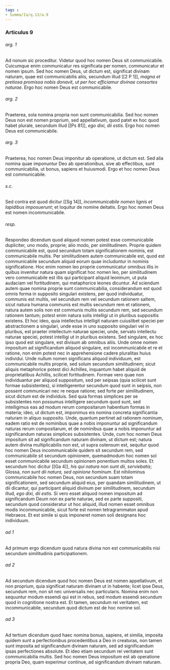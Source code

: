```yaml
---
tags : 
- Summa/Ia/q.13/a.9
---
```


### Articulus 9

###### arg. 1
Ad nonum sic proceditur. Videtur quod hoc nomen Deus sit communicabile. Cuicumque enim communicatur res significata per nomen, communicatur et nomen ipsum. Sed hoc nomen Deus, ut dictum est, significat divinam naturam, quae est communicabilis aliis, secundum illud [[2 P 1]], *magna et pretiosa promissa nobis donavit, ut per hoc efficiamur divinae consortes naturae*. Ergo hoc nomen Deus est communicabile.

###### arg. 2
Praeterea, sola nomina propria non sunt communicabilia. Sed hoc nomen Deus non est nomen proprium, sed appellativum, quod patet ex hoc quod habet plurale, secundum illud [[Ps 81]], *ego dixi, dii estis*. Ergo hoc nomen Deus est communicabile.

###### arg. 3
Praeterea, hoc nomen Deus imponitur ab operatione, ut dictum est. Sed alia nomina quae imponuntur Deo ab operationibus, sive ab effectibus, sunt communicabilia, ut bonus, sapiens et huiusmodi. Ergo et hoc nomen Deus est communicabile.

###### s.c.
Sed contra est quod dicitur [[Sg 14]], *incommunicabile nomen lignis et lapidibus imposuerunt*; et loquitur de nomine deitatis. Ergo hoc nomen Deus est nomen incommunicabile.

###### resp.
Respondeo dicendum quod aliquod nomen potest esse communicabile dupliciter, uno modo, proprie; alio modo, per similitudinem. Proprie quidem communicabile est, quod secundum totam significationem nominis, est communicabile multis. Per similitudinem autem communicabile est, quod est communicabile secundum aliquid eorum quae includuntur in nominis significatione. Hoc enim nomen leo proprie communicatur omnibus illis in quibus invenitur natura quam significat hoc nomen leo, per similitudinem vero communicabile est illis qui participant aliquid leoninum, ut puta audaciam vel fortitudinem, qui metaphorice leones dicuntur. Ad sciendum autem quae nomina proprie sunt communicabilia, considerandum est quod omnis forma in supposito singulari existens, per quod individuatur, communis est multis, vel secundum rem vel secundum rationem saltem, sicut natura humana communis est multis secundum rem et rationem, natura autem solis non est communis multis secundum rem, sed secundum rationem tantum; potest enim natura solis intelligi ut in pluribus suppositis existens. Et hoc ideo, quia intellectus intelligit naturam cuiuslibet speciei per abstractionem a singulari, unde esse in uno supposito singulari vel in pluribus, est praeter intellectum naturae speciei, unde, servato intellectu naturae speciei, potest intelligi ut in pluribus existens. Sed singulare, ex hoc ipso quod est singulare, est divisum ab omnibus aliis. Unde omne nomen impositum ad significandum aliquod singulare, est incommunicabile et re et ratione, non enim potest nec in apprehensione cadere pluralitas huius individui. Unde nullum nomen significans aliquod individuum, est communicabile multis proprie, sed solum secundum similitudinem; sicut aliquis metaphorice potest dici Achilles, inquantum habet aliquid de proprietatibus Achillis, scilicet fortitudinem. Formae vero quae non individuantur per aliquod suppositum, sed per seipsas (quia scilicet sunt formae subsistentes), si intelligerentur secundum quod sunt in seipsis, non possent communicari nec re neque ratione; sed forte per similitudinem, sicut dictum est de individuis. Sed quia formas simplices per se subsistentes non possumus intelligere secundum quod sunt, sed intelligimus eas ad modum rerum compositarum habentium formas in materia; ideo, ut dictum est, imponimus eis nomina concreta significantia naturam in aliquo supposito. Unde, quantum pertinet ad rationem nominum, eadem ratio est de nominibus quae a nobis imponuntur ad significandum naturas rerum compositarum, et de nominibus quae a nobis imponuntur ad significandum naturas simplices subsistentes. Unde, cum hoc nomen Deus impositum sit ad significandum naturam divinam, ut dictum est; natura autem divina multiplicabilis non est, ut supra ostensum est, sequitur quod hoc nomen Deus incommunicabile quidem sit secundum rem, sed communicabile sit secundum opinionem, quemadmodum hoc nomen sol esset communicabile secundum opinionem ponentium multos soles. Et secundum hoc dicitur [[Ga 4]], *his qui natura non sunt dii, serviebatis*; Glossa, *non sunt dii natura, sed opinione hominum*. Est nihilominus communicabile hoc nomen Deus, non secundum suam totam significationem, sed secundum aliquid eius, per quandam similitudinem, ut dii dicantur, qui participant aliquid divinum per similitudinem, secundum illud, *ego dixi, dii estis*. Si vero esset aliquod nomen impositum ad significandum Deum non ex parte naturae, sed ex parte suppositi, secundum quod consideratur ut hoc aliquid, illud nomen esset omnibus modis incommunicabile, sicut forte est nomen tetragrammaton apud Hebraeos. Et est simile si quis imponeret nomen soli designans hoc individuum.

###### ad 1
Ad primum ergo dicendum quod natura divina non est communicabilis nisi secundum similitudinis participationem.

###### ad 2
Ad secundum dicendum quod hoc nomen Deus est nomen appellativum, et non proprium, quia significat naturam divinam ut in habente; licet ipse Deus, secundum rem, non sit nec universalis nec particularis. Nomina enim non sequuntur modum essendi qui est in rebus, sed modum essendi secundum quod in cognitione nostra est. Et tamen, secundum rei veritatem, est incommunicabile, secundum quod dictum est de hoc nomine sol.

###### ad 3
Ad tertium dicendum quod haec nomina bonus, sapiens, et similia, imposita quidem sunt a perfectionibus procedentibus a Deo in creaturas, non tamen sunt imposita ad significandum divinam naturam, sed ad significandum ipsas perfectiones absolute. Et ideo etiam secundum rei veritatem sunt communicabilia multis. Sed hoc nomen Deus impositum est ab operatione propria Deo, quam experimur continue, ad significandum divinam naturam.

